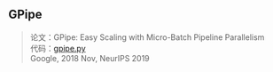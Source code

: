 ## GPipe
> 论文：GPipe: Easy Scaling with Micro-Batch Pipeline Parallelism  
> 代码：[gpipe.py](https://github.com/tensorflow/lingvo/blob/master/lingvo/core/gpipe.py)  
> Google, 2018 Nov, NeurIPS 2019